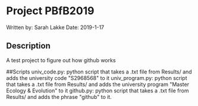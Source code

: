 # Project PBfB2019

Written by: Sarah Lakke
Date: 2019-1-17

## Description
A test project to figure out how github works

##Scripts
univ_code.py: python script that takes a .txt file from Results/ and adds
        the university code "S2968568" to it
univ_program.py: python script that takes a .txt file from Results/ and adds
        the university program "Master Ecology & Evolution" to it
github.py: python script that takes a .txt file from Results/ and adds the
        phrase "github" to it.

